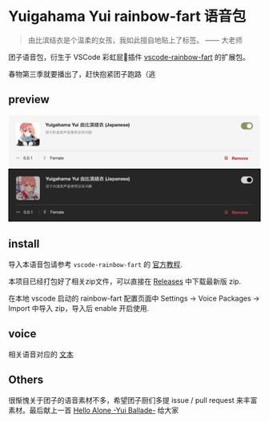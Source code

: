 # Yuigahama Yui rainbow-fart 语音包

> 由比滨结衣是个温柔的女孩，我如此擅自地贴上了标签。
>                                  —— 大老师

团子语音包，衍生于 VSCode 彩虹屁🌈插件 [vscode-rainbow-fart](https://github.com/SaekiRaku/vscode-rainbow-fart) 的扩展包。

春物第三季就要播出了，赶快抱紧团子跑路（逃

## preview

![Light](./preview/light.png)
![Dark](./preview/dark.png)

## install

导入本语音包请参考 `vscode-rainbow-fart` 的 [官方教程](https://saekiraku.github.io/vscode-rainbow-fart/#/zh/README.md).

本项目已经打包好了相关zip文件，可以直接在 [Releases](https://github.com/syang-ng/Yuigahama-Yui-rainbow-fart/releases) 中下载最新版 zip.

在本地 vscode 启动的 rainbow-fart 配置页面中 Settings -> Voice Packages -> Import 中导入 zip，导入后 enable 开启使用.

## voice

相关语音对应的 [文本](./voice.md) 

## Others

很惭愧关于团子的语音素材不多，希望团子厨们多提 issue / pull request 来丰富素材。最后献上一首 [Hello Alone -Yui Ballade-](./preview/Hello%20Alone%20(Yui%20Ballade).mp3) 给大家